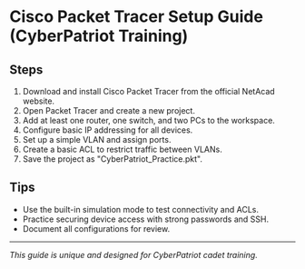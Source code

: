 # Cisco Packet Tracer Setup Guide (CyberPatriot Training)

## Steps

1. Download and install Cisco Packet Tracer from the official NetAcad website.
2. Open Packet Tracer and create a new project.
3. Add at least one router, one switch, and two PCs to the workspace.
4. Configure basic IP addressing for all devices.
5. Set up a simple VLAN and assign ports.
6. Create a basic ACL to restrict traffic between VLANs.
7. Save the project as "CyberPatriot_Practice.pkt".

## Tips

- Use the built-in simulation mode to test connectivity and ACLs.
- Practice securing device access with strong passwords and SSH.
- Document all configurations for review.

---
*This guide is unique and designed for CyberPatriot cadet training.*
